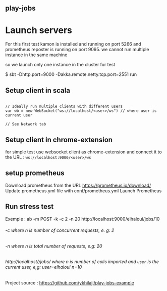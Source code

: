 ## play-jobs

# Launch servers

For this first test kamon is installed and running on port 5266 and prometheus reposter is running on port  9095.
we cannot run multiple instance in the same machine

so we launch only one instance in the cluster for test

 $ sbt -Dhttp.port=9000 -Dakka.remote.netty.tcp.port=2551 run


## Setup client in scala

```

// Ideally run multiple clients with different users
var wb = new WebSocket("ws://localhost/<user>/ws") // where user is current user

// See Network tab

```

## Setup client in chrome-extension

for simple test use websocket client as chrome-extension  and connect it to the URL :
 ```ws://localhost:9000/<user>/ws```

## setup prometheus

Download prometheus from the URL https://prometheus.io/download/
Update prometheus.yml file with conf/prometheus.yml
Launch Prometheus


## Run stress test

Exemple : ab -m POST -k -c 2 -n 20 http://localhost:9000/elhaloui/jobs/10

###### -c <n> where n is number of concurrent requests, e. g: 2
###### -n <n> where n is total number of requests, e.g: 20
###### http://localhost/<user>/jobs/<n> where n is number of colis imported and `user` is the current user, e,g: user=elhaloui n=10


Project source : https://github.com/ykhilaji/play-jobs-example

